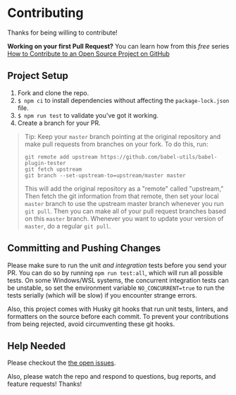 # Contributing

Thanks for being willing to contribute!

**Working on your first Pull Request?** You can learn how from this _free_
series [How to Contribute to an Open Source Project on GitHub][egghead]

## Project Setup

1. Fork and clone the repo.
2. `$ npm ci` to install dependencies without affecting the `package-lock.json`
   file.
3. `$ npm run test` to validate you've got it working.
4. Create a branch for your PR.

> Tip: Keep your `master` branch pointing at the original repository and make
> pull requests from branches on your fork. To do this, run:
>
> ```shell
> git remote add upstream https://github.com/babel-utils/babel-plugin-tester
> git fetch upstream
> git branch --set-upstream-to=upstream/master master
> ```
>
> This will add the original repository as a "remote" called "upstream," Then
> fetch the git information from that remote, then set your local `master`
> branch to use the upstream master branch whenever you run `git pull`. Then you
> can make all of your pull request branches based on this `master` branch.
> Whenever you want to update your version of `master`, do a regular `git pull`.

## Committing and Pushing Changes

Please make sure to run the unit _and integration_ tests before you send your
PR. You can do so by running `npm run test:all`, which will run all possible
tests. On some Windows/WSL systems, the concurrent integration tests can be
unstable, so set the environment variable `NO_CONCURRENT=true` to run the tests
serially (which will be slow) if you encounter strange errors.

Also, this project comes with Husky git hooks that run unit tests, linters, and
formatters on the source before each commit. To prevent your contributions from
being rejected, avoid circumventing these git hooks.

## Help Needed

Please checkout the [the open issues][issues].

Also, please watch the repo and respond to questions, bug reports, and feature
requests! Thanks!

<!-- prettier-ignore-start -->
<!-- prettier-ignore-end -->

[egghead]:
  https://egghead.io/series/how-to-contribute-to-an-open-source-project-on-github
[issues]: https://github.com/kentcdodds/generator-kcd-oss/issues
